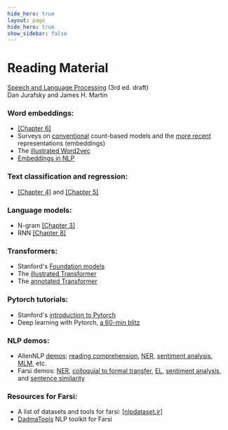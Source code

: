 ```yaml
---
hide_hero: true
layout: page
hide_hero: true
show_sidebar: false
---
```


# Reading Material

[Speech and Language Processing](https://web.stanford.edu/~jurafsky/slp3/) (3rd ed. draft)<br>
Dan Jurafsky and James H. Martin


### Word embeddings:
* [[Chapter 6]](https://web.stanford.edu/~jurafsky/slp3/6.pdf) 
* Surveys on [conventional](https://arxiv.org/pdf/1003.1141) count-based models and the [more recent](https://jair.org/index.php/jair/article/download/11259/26454/) representations (embeddings)
* The [illustrated Word2vec](https://jalammar.github.io/illustrated-word2vec/)
* [Embeddings in NLP](https://sites.google.com/view/embeddings-in-nlp)

### Text classification and regression:
* [[Chapter 4]](https://web.stanford.edu/~jurafsky/slp3/4.pdf) and [[Chapter 5]](https://web.stanford.edu/~jurafsky/slp3/5.pdf)


### Language models:
* N-gram [[Chapter 3]](https://web.stanford.edu/~jurafsky/slp3/3.pdf)
* RNN [[Chapter 8]](https://web.stanford.edu/~jurafsky/slp3/7.pdf)

### Transformers:
* Stanford's [Foundation models](https://fsi.stanford.edu/publication/opportunities-and-risks-foundation-models)
* The [illustrated Transformer](https://jalammar.github.io/illustrated-transformer/)
* The [annotated Transformer](https://nlp.seas.harvard.edu/2018/04/03/attention.html)

### Pytorch tutorials:
* Stanford's [introduction to Pytorch](https://cs230.stanford.edu/blog/pytorch/)
* Deep learning with Pytorch, [a 60-min blitz](https://pytorch.org/tutorials/beginner/deep_learning_60min_blitz.html)

### NLP demos:
* AllenNLP [demos](https://demo.allennlp.org/): [reading comprehension](https://demo.allennlp.org/reading-comprehension/bidaf-elmo), [NER](https://demo.allennlp.org/named-entity-recognition/named-entity-recognition), [sentiment analysis](https://demo.allennlp.org/sentiment-analysis/glove-sentiment-analysis), [MLM](https://demo.allennlp.org/masked-lm), etc.
* Farsi demos: [NER](https://dadmatech.ir/#/products/ner), [colloquial to formal transfer](https://dadmatech.ir/#/products/mohavere), [EL](https://dadmatech.ir/#/products/EL), [sentiment analysis](https://dadmatech.ir/#/products/Sentiment), and [sentence similarity](https://dadmatech.ir/#/products/Similarity)

### Resources for Farsi:
* A list of datasets and tools for farsi: [[nlpdataset.ir]](https://nlpdataset.ir/)
* [DadmaTools](https://github.com/Dadmatech/DadmaTools) NLP toolkit for Farsi


